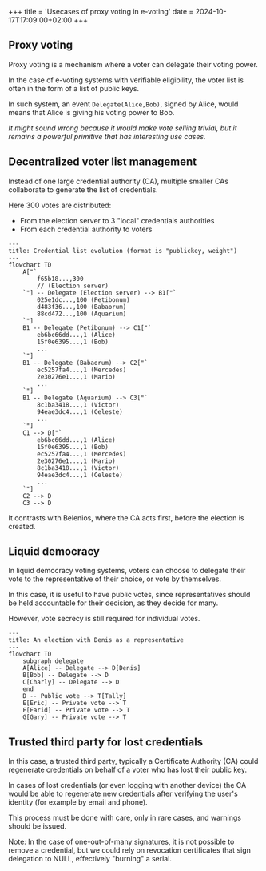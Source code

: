 +++
title = 'Usecases of proxy voting in e-voting'
date = 2024-10-17T17:09:00+02:00
+++

## Proxy voting

Proxy voting is a mechanism where a voter can delegate their voting power.

In the case of e-voting systems with verifiable eligibility, the voter list is often in the form of a list of public keys.

In such system, an event `Delegate(Alice,Bob)`, signed by Alice, would means that Alice is giving his voting power to Bob.

*It might sound wrong because it would make vote selling trivial, but it remains a powerful primitive that has interesting use cases.*

## Decentralized voter list management

Instead of one large credential authority (CA),
multiple smaller CAs collaborate to generate the list of credentials.

Here 300 votes are distributed:
- From the election server to 3 "local" credentials authorities
- From each credential authority to voters

```mermaid
---
title: Credential list evolution (format is "publickey, weight")
---
flowchart TD
    A["`
        f65b18...,300
        // (Election server)
    `"] -- Delegate (Election server) --> B1["`
        025e1dc...,100 (Petibonum)
        d483f36...,100 (Babaorum)
        88cd472...,100 (Aquarium)
    `"]
    B1 -- Delegate (Petibonum) --> C1["`
        eb6bc66dd...,1 (Alice)
        15f0e6395...,1 (Bob)
        ...
    `"]
    B1 -- Delegate (Babaorum) --> C2["`
        ec5257fa4...,1 (Mercedes)
        2e30276e1...,1 (Mario)
        ...
    `"]
    B1 -- Delegate (Aquarium) --> C3["`
        8c1ba3418...,1 (Victor)
        94eae3dc4...,1 (Celeste)
        ...
    `"]
    C1 --> D["`
        eb6bc66dd...,1 (Alice)
        15f0e6395...,1 (Bob)
        ec5257fa4...,1 (Mercedes)
        2e30276e1...,1 (Mario)
        8c1ba3418...,1 (Victor)
        94eae3dc4...,1 (Celeste)
        ...
    `"]
    C2 --> D
    C3 --> D

```

It contrasts with Belenios, where the CA acts first, before the election is created.

## Liquid democracy

In liquid democracy voting systems, voters can choose to delegate their vote to the representative of their choice, or vote by themselves.

In this case, it is useful to have public votes, since representatives should be held accountable for their decision, as they decide for many.

However, vote secrecy is still required for individual votes.

```mermaid
---
title: An election with Denis as a representative
---
flowchart TD
    subgraph delegate
    A[Alice] -- Delegate --> D[Denis]
    B[Bob] -- Delegate --> D
    C[Charly] -- Delegate --> D
    end
    D -- Public vote --> T[Tally]
    E[Eric] -- Private vote --> T
    F[Farid] -- Private vote --> T
    G[Gary] -- Private vote --> T
```

## Trusted third party for lost credentials

In this case, a trusted third party, typically a Certificate Authority (CA) could regenerate credentials on behalf of a voter who has lost their public key.

In cases of lost credentials (or even logging with another device) the CA would be able to regenerate new credentials after verifying the user's identity (for example by email and phone).

This process must be done with care, only in rare cases, and warnings should be issued.

Note: In the case of one-out-of-many signatures, it is not possible to remove a credential, but we could rely on revocation certificates that sign delegation to NULL, effectively "burning" a serial.

